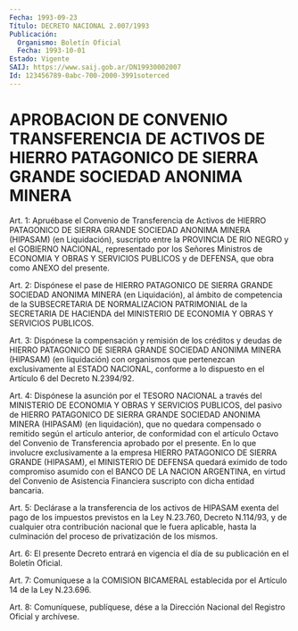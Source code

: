 ```yaml
---
Fecha: 1993-09-23
Título: DECRETO NACIONAL 2.007/1993
Publicación:
  Organismo: Boletín Oficial
  Fecha: 1993-10-01
Estado: Vigente
SAIJ: https://www.saij.gob.ar/DN19930002007
Id: 123456789-0abc-700-2000-3991soterced
---
```

# APROBACION DE CONVENIO TRANSFERENCIA DE ACTIVOS DE HIERRO PATAGONICO DE SIERRA GRANDE SOCIEDAD ANONIMA MINERA

<a id="1"></a>
Art.  1:  Apruébase el Convenio de Transferencia de Activos de HIERRO  PATAGONICO    DE  SIERRA  GRANDE  SOCIEDAD  ANONIMA  MINERA (HIPASAM) (en Liquidación),  suscripto  entre  la  PROVINCIA DE RIO NEGRO   y  el  GOBIERNO  NACIONAL,  representado  por  los  Señores Ministros  de  ECONOMIA  Y OBRAS Y SERVICIOS PUBLICOS y de DEFENSA, que obra como ANEXO del presente.

<a id="2"></a>
Art. 2: Dispónese el pase de HIERRO PATAGONICO DE SIERRA GRANDE SOCIEDAD  ANONIMA MINERA (en Liquidación), al ámbito de competencia de la SUBSECRETARIA  DE  NORMALIZACION PATRIMONIAL de la SECRETARIA DE  HACIENDA  del  MINISTERIO  DE  ECONOMIA  Y  OBRAS  Y  SERVICIOS PUBLICOS.

<a id="3"></a>
Art. 3: Dispónese la compensación y remisión de los créditos y deudas  de  HIERRO  PATAGONICO  DE  SIERRA  GRANDE SOCIEDAD ANONIMA MINERA  (HIPASAM) (en liquidación) con organismos  que  pertenezcan exclusivamente  al  ESTADO  NACIONAL, conforme a lo dispuesto en el Artículo 6 del Decreto N.2394/92.

<a id="4"></a>
Art.  4: Dispónese la asunción por el TESORO NACIONAL a través del MINISTERIO  DE  ECONOMIA  Y  OBRAS  Y  SERVICIOS  PUBLICOS, del pasivo  de  HIERRO  PATAGONICO  DE  SIERRA  GRANDE SOCIEDAD ANONIMA MINERA  (HIPASAM)  (en  liquidación), que no quedara  compensado  o remitido  según  el  artículo   anterior,  de  conformidad  con  el artículo  Octavo  del Convenio de  Transferencia  aprobado  por  el presente. En lo que  involucre  exclusivamente  a la empresa HIERRO PATAGONICO  DE  SIERRA GRANDE (HIPASAM), el MINISTERIO  DE  DEFENSA quedará eximido de  todo  compromiso  asumido  con  el  BANCO DE LA NACION  ARGENTINA,  en virtud del Convenio de Asistencia Financiera suscripto con dicha entidad bancaria.

<a id="5"></a>
Art. 5: Declárase a la transferencia de los activos de HIPASAM exenta  del  pago  de  los  impuestos previstos en la Ley N.23.760, Decreto N.114/93, y de cualquier  otra contribución nacional que le fuera aplicable, hasta la culminación  del proceso de privatización de los mismos.

<a id="6"></a>
Art.  6:  El presente Decreto entrará en vigencia el día de su publicación en el Boletín Oficial.

<a id="7"></a>
Art. 7: Comuníquese a la COMISION BICAMERAL establecida por el Artículo 14 de la Ley N.23.696.

<a id="8"></a>
Art.  8: Comuníquese, publíquese, dése a la Dirección Nacional del Registro Oficial y archívese.